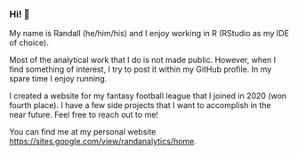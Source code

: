 ### Hi! 👋

My name is Randall (he/him/his) and I enjoy working in R (RStudio as my IDE of choice).   

Most of the analytical work that I do is not made public. However, when I find something of interest, I try to post it within my GitHub profile. In my spare time I enjoy running. 

I created a website for my fantasy football league that I joined in 2020 (won fourth place). I have a few side projects that I want to accomplish in the near future. Feel free to reach out to me! 

You can find me at my personal website https://sites.google.com/view/randanalytics/home.

<!--
**MadPacUte/MadPacUte** is a ✨ _special_ ✨ repository because its `README.md` (this file) appears on your GitHub profile.

